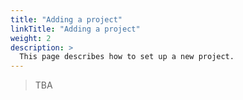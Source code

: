 ```yaml
---
title: "Adding a project"
linkTitle: "Adding a project"
weight: 2
description: >
  This page describes how to set up a new project.
---
```


> TBA
